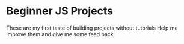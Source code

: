 # Beginner JS Projects 
These are my first taste of building projects without tutorials 
Help me improve them and give me some feed back
